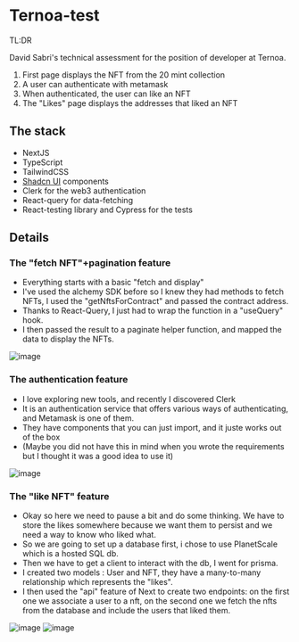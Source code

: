 # Ternoa-test

TL:DR

David Sabri's technical assessment for the position of developer at Ternoa.

1. First page displays the NFT from the 20 mint collection
2. A user can authenticate with metamask
3. When authenticated, the user can like an NFT
4. The "Likes" page displays the addresses that liked an NFT

## The stack

- NextJS
- TypeScript
- TailwindCSS
- [Shadcn UI](https://ui.shadcn.com/) components
- Clerk for the web3 authentication
- React-query for data-fetching
- React-testing library and Cypress for the tests

## Details

### The "fetch NFT"+pagination feature

- Everything starts with a basic "fetch and display"
- I've used the alchemy SDK before so I knew they had methods to fetch NFTs, I used the "getNftsForContract" and passed the contract address.
- Thanks to React-Query, I just had to wrap the function in a "useQuery" hook.
- I then passed the result to a paginate helper function, and mapped the data to display the NFTs.

![image](https://github.com/Dav-sa/ternoa-test/assets/68847199/4f25f50d-6141-47b2-853b-2518f705a9bc)

### The authentication feature

- I love exploring new tools, and recently I discovered Clerk
- It is an authentication service that offers various ways of authenticating, and Metamask is one of them.
- They have components that you can just import, and it juste works out of the box
- (Maybe you did not have this in mind when you wrote the requirements but I thought it was a good idea to use it)

![image](https://github.com/Dav-sa/ternoa-test/assets/68847199/423fd001-7fdc-4209-8113-1a40a5994d69)

### The "like NFT" feature

- Okay so here we need to pause a bit and do some thinking. We have to store the likes somewhere because we want them to persist and we need a way to know who liked what.
- So we are going to set up a database first, i chose to use PlanetScale which is a hosted SQL db.
- Then we have to get a client to interact with the db, I went for prisma.
- I created two models : User and NFT, they have a many-to-many relationship which represents the "likes". 
- I then used the "api" feature of Next to create two endpoints: 
on the first one we associate a user to a nft, on the second one we fetch the nfts from the database and include the users that liked them.

![image](https://github.com/Dav-sa/ternoa-test/assets/68847199/1dd55791-b608-41d6-a592-5764ce1f219b)
![image](https://github.com/Dav-sa/ternoa-test/assets/68847199/d5b96cff-2c09-45aa-88f8-b45dfc7b7145)

